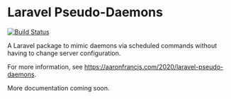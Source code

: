 # Laravel Pseudo-Daemons

[![Build Status](https://travis-ci.org/aarondfrancis/laravel-pseudo-daemons.svg?branch=master)](https://travis-ci.org/aarondfrancis/laravel-pseudo-daemons)

A Laravel package to mimic daemons via scheduled commands without having to change server configuration.

For more information, see https://aaronfrancis.com/2020/laravel-pseudo-daemons. 

More documentation coming soon.